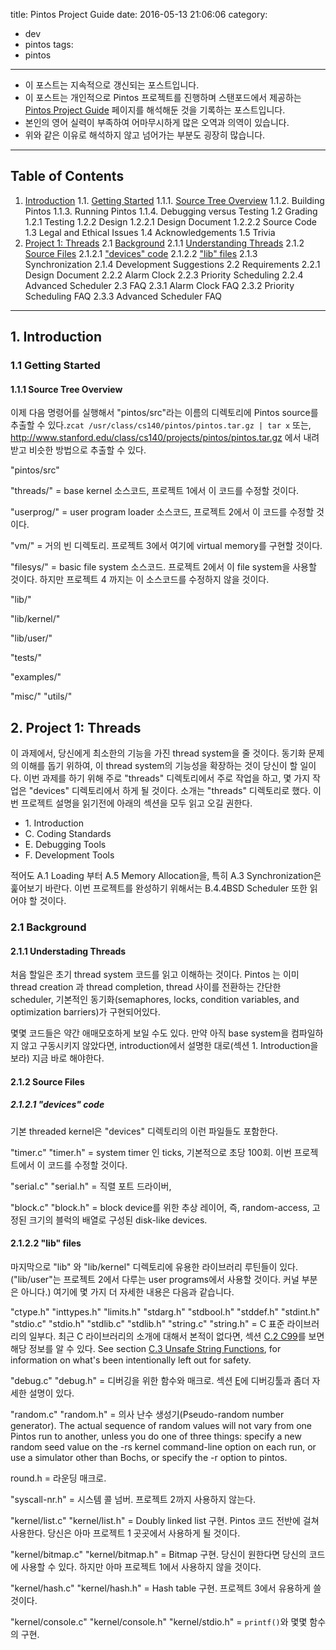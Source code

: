 title: Pintos Project Guide
date: 2016-05-13 21:06:06
category:
- dev
- pintos
tags:
- pintos
---
- 이 포스트는 지속적으로 갱신되는 포스트입니다.
- 이 포스트는 개인적으로 Pintos 프로젝트를 진행하며 스탠포드에서 제공하는 [Pintos Project Guide](https://web.stanford.edu/class/cs140/projects/pintos/pintos.html) 페이지를 해석해둔 것을 기록하는 포스트입니다.
- 본인의 영어 실력이 부족하여 어마무시하게 많은 오역과 의역이 있습니다.
- 위와 같은 이유로 해석하지 않고 넘어가는 부분도 굉장히 많습니다.

<!-- more -->
---
## Table of Contents
1. [Introduction](#1-Introduction)
  1.1. [Getting Started](#1-1-Getting-Started)
    1.1.1. [Source Tree Overview](#1-1-1-Source-Tree-Overview)
    1.1.2. Building Pintos
    1.1.3. Running Pintos
    1.1.4. Debugging versus Testing
  1.2 Grading
    1.2.1 Testing
    1.2.2 Design
      1.2.2.1 Design Document
      1.2.2.2 Source Code
    1.3 Legal and Ethical Issues
    1.4 Acknowledgements
    1.5 Trivia
2. [Project 1: Threads](#2-Project-1-Threads)
  2.1 [Background](#2-1-Background)
    2.1.1 [Understanding Threads](#2-1-1-Understanding-Threads)
    2.1.2 [Source Files](#2-1-2-Source-Files)
      2.1.2.1 ["devices" code](#2-1-2-1-“devices”-code)
      2.1.2.2 ["lib" files](#2-1-2-2-“lib”-files)
    2.1.3 Synchronization
    2.1.4 Development Suggestions
  2.2 Requirements
    2.2.1 Design Document
    2.2.2 Alarm Clock
    2.2.3 Priority Scheduling
    2.2.4 Advanced Scheduler
  2.3 FAQ
    2.3.1 Alarm Clock FAQ
    2.3.2 Priority Scheduling FAQ
    2.3.3 Advanced Scheduler FAQ

---
## 1. Introduction
### 1.1 Getting Started
#### 1.1.1 Source Tree Overview
이제 다음 명령어를 실행해서 "pintos/src"라는 이름의 디렉토리에 Pintos source를 추출할 수 있다.`zcat /usr/class/cs140/pintos/pintos.tar.gz | tar x` 또는, http://www.stanford.edu/class/cs140/projects/pintos/pintos.tar.gz 에서 내려 받고 비슷한 방법으로 추출할 수 있다.

"pintos/src"

"threads/"
  = base kernel 소스코드, 프로젝트 1에서 이 코드를 수정할 것이다.

"userprog/"
  = user program loader 소스코드, 프로젝트 2에서 이 코드를 수정할 것이다.

"vm/"
  = 거의 빈 디렉토리. 프로젝트 3에서 여기에 virtual memory를 구현할 것이다.

"filesys/"
  = basic file system 소스코드. 프로젝트 2에서 이 file system을 사용할 것이다. 하지만 프로젝트 4 까지는 이 소스코드를 수정하지 않을 것이다.

"lib/"

"lib/kernel/"

"lib/user/"

"tests/"

"examples/"

"misc/"
"utils/"
## 2. Project 1: Threads
이 과제에서, 당신에게 최소한의 기능을 가진 thread system을 줄 것이다. 동기화 문제의 이해를 돕기 위하여, 이 thread system의 기능성을 확장하는 것이 당신이 할 일이다. 이번 과제를 하기 위해 주로 "threads" 디렉토리에서 주로 작업을 하고, 몇 가지 작업은 "devices" 디렉토리에서 하게 될 것이다. 소개는 "threads" 디렉토리로 했다. 이번 프로젝트 설명을 읽기전에 아래의 섹션을 모두 읽고 오길 권한다.
  - 1\. Introduction
  - C. Coding Standards
  - E. Debugging Tools
  - F. Development Tools

적어도 A.1 Loading 부터 A.5 Memory Allocation을, 특히 A.3 Synchronization은 훑어보기 바란다. 이번 프로젝트를 완성하기 위해서는 B.4.4BSD Scheduler 또한 읽어야 할 것이다.

### 2.1 Background
#### 2.1.1 Understading Threads
처음 할일은 초기 thread system 코드를 읽고 이해하는 것이다. Pintos 는 이미 thread creation 과 thread completion, thread 사이를 전환하는 간단한 scheduler, 기본적인 동기화(semaphores, locks, condition variables, and optimization barriers)가 구현되어있다.

몇몇 코드들은 약간 애매모호하게 보일 수도 있다. 만약 아직 base system을 컴파일하지 않고 구동시키지 않았다면, introduction에서 설명한 대로(섹션 1. Introduction을 보라) 지금 바로 해야한다.

#### 2.1.2 Source Files
##### 2.1.2.1 "devices" code
기본 threaded kernel은 "devices" 디렉토리의 이런 파일들도 포함한다.

"timer.c"
"timer.h"
  = system timer 인 ticks, 기본적으로 초당 100회. 이번 프로젝트에서 이 코드를 수정할 것이다.

"serial.c"
"serial.h"
  = 직렬 포트 드라이버,

"block.c"
"block.h"
  = block device를 위한 추상 레이어, 즉, random-access, 고정된 크기의 블럭의 배열로 구성된 disk-like devices.

#### 2.1.2.2 "lib" files
마지막으로 "lib" 와 "lib/kernel" 디렉토리에 유용한 라이브러리 루틴들이 있다. ("lib/user"는 프로젝트 2에서 다루는 user programs에서 사용할 것이다. 커널 부분은 아니다.) 여기에 몇 가지 더 자세한 내용은 다음과 같습니다.

"ctype.h"
"inttypes.h"
"limits.h"
"stdarg.h"
"stdbool.h"
"stddef.h"
"stdint.h"
"stdio.c"
"stdio.h"
"stdlib.c"
"stdlib.h"
"string.c"
"string.h"
 = C 표준 라이브러리의 일부다. 최근 C 라이브러리의 소개에 대해서 본적이 없다면, 섹션 [C.2 C99](#)를 보면 해당 정보를 알 수 있다. See section [C.3 Unsafe String Functions](#), for information on what's been intentionally left out for safety.

"debug.c"
"debug.h"
 = 디버깅을 위한 함수와 매크로. 섹션 [E](#)에 디버깅툴과 좀더 자세한 설명이 있다.

"random.c"
"random.h"
 = 의사 난수 생성기(Pseudo-random number generator).
 The actual sequence of random values will not vary from one Pintos run to another, unless you do one of three things: specify a new random seed value on the -rs kernel command-line option on each run, or use a simulator other than Bochs, or specify the -r option to pintos.

round.h
 = 라운딩 매크로.

"syscall-nr.h"
 = 시스템 콜 넘버. 프로젝트 2까지 사용하지 않는다.

"kernel/list.c"
"kernel/list.h"
 = Doubly linked list 구현. Pintos 코드 전반에 걸쳐 사용한다. 당신은 아마 프로젝트 1 곳곳에서 사용하게 될 것이다.

"kernel/bitmap.c"
"kernel/bitmap.h"
 = Bitmap 구현. 당신이 원한다면 당신의 코드에 사용할 수 있다. 하지만 아마 프로젝트 1에서 사용하지 않을 것이다.

"kernel/hash.c"
"kernel/hash.h"
 = Hash table 구현. 프로젝트 3에서 유용하게 쓸 것이다.

"kernel/console.c"
"kernel/console.h"
"kernel/stdio.h"
 = `printf()`와 몇몇 함수의 구현.
